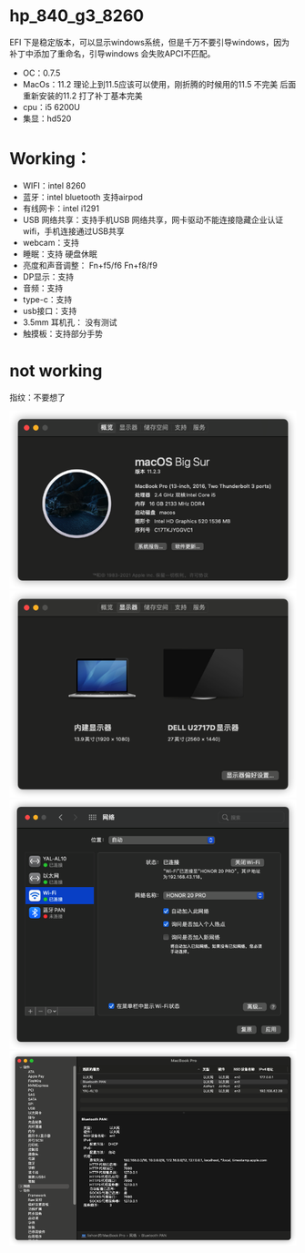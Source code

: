 # hp_840_g3_8260

EFI 下是稳定版本，可以显示windows系统，但是千万不要引导windows，因为补丁中添加了重命名，引导windows 会失败APCI不匹配。
- OC：0.7.5
- MacOs：11.2  理论上到11.5应该可以使用，刚折腾的时候用的11.5 不完美 后面重新安装的11.2 打了补丁基本完美
- cpu：i5 6200U
- 集显：hd520
# Working：
- WIFI：intel 8260
- 蓝牙：intel bluetooth 支持airpod
- 有线网卡：intel i1291
- USB 网络共享：支持手机USB 网络共享，网卡驱动不能连接隐藏企业认证wifi，手机连接通过USB共享
- webcam：支持
- 睡眠：支持 硬盘休眠
- 亮度和声音调整： Fn+f5/f6  Fn+f8/f9
- DP显示：支持
- 音频：支持
- type-c：支持
- usb接口：支持
- 3.5mm 耳机孔： 没有测试
- 触摸板：支持部分手势
# not working
指纹：不要想了

![](https://github.com/LeifengLI/images/blob/main/iamges/hp840g3/iShot2022-01-07%2016.16.16.png)
![](https://github.com/LeifengLI/images/blob/main/iamges/hp840g3/iShot2022-01-07%2016.16.59.png)
![](https://github.com/LeifengLI/images/blob/main/iamges/hp840g3/iShot2022-01-07%2016.53.17.png)
![](https://github.com/LeifengLI/images/blob/main/iamges/hp840g3/iShot2022-01-07%2016.18.05.png)


